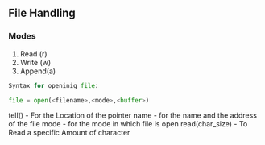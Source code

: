 ## File Handling 

### Modes
1. Read (r)
2. Write (w)
3. Append(a)

```python
Syntax for openinig file:

file = open(<filename>,<mode>,<buffer>)

```
tell() - For the Location of the pointer
name - for the name and the address of the file
mode - for the mode in which file is open
read(char_size) - To Read a specific Amount of character